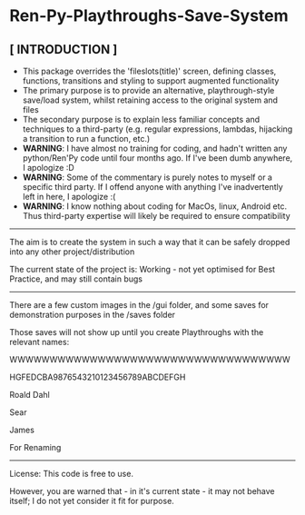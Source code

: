 # Ren-Py-Playthroughs-Save-System

## [ INTRODUCTION ]
- This package overrides the 'fileslots(title)' screen, defining classes, functions, transitions and styling to support augmented functionality
- The primary purpose is to provide an alternative, playthrough-style save/load system, whilst retaining access to the original system and files
- The secondary purpose is to explain less familiar concepts and techniques to a third-party (e.g. regular expressions, lambdas, hijacking a transition to run a function, etc.)
- **WARNING**: I have almost no training for coding, and hadn't written any python/Ren'Py code until four months ago. If I've been dumb anywhere, I apologize :D
- **WARNING**: Some of the commentary is purely notes to myself or a specific third party. If I offend anyone with anything I've inadvertently left in here, I apologize :(
- **WARNING**: I know nothing about coding for MacOs, linux, Android etc. Thus third-party expertise will likely be required to ensure compatibility

---

The aim is to create the system in such a way that it can be safely dropped into any other project/distribution

The current state of the project is: Working - not yet optimised for Best Practice, and may still contain bugs

---

There are a few custom images in the /gui folder, and some saves for demonstration purposes in the /saves folder

Those saves will not show up until you create Playthroughs with the relevant names:

WWWWWWWWWWWWWWWWWWWWWWWWWWWWWWWWWWW

HGFEDCBA9876543210123456789ABCDEFGH

Roald Dahl

Sear

James

For Renaming

---

License: This code is free to use.

However, you are warned that - in it's current state - it may not behave itself;
I do not yet consider it fit for purpose.
